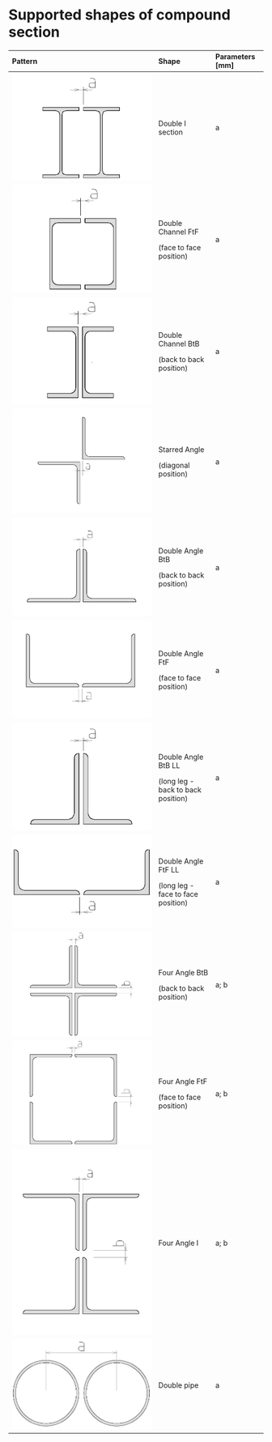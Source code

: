 # Supported shapes of compound section

<table>
  <thead>
    <tr>
      <th style="text-align:left">Pattern</th>
      <th style="text-align:left">Shape</th>
      <th style="text-align:left">Parameters [mm]</th>
    </tr>
  </thead>
  <tbody>
    <tr>
      <td style="text-align:left">
        <img src="../.gitbook/assets/45_supportedcompound_double_i_section.png"
        alt/>
      </td>
      <td style="text-align:left">Double I section</td>
      <td style="text-align:left">a</td>
    </tr>
    <tr>
      <td style="text-align:left">
        <img src="../.gitbook/assets/45_supportedcompound_doublechannel_ftf.png"
        alt/>
      </td>
      <td style="text-align:left">
        <p>Double Channel FtF</p>
        <p>(face to face position)
          <br />
        </p>
      </td>
      <td style="text-align:left">a</td>
    </tr>
    <tr>
      <td style="text-align:left">
        <img src="../.gitbook/assets/45_supportedcompound_doublechannel_btb.png"
        alt/>
      </td>
      <td style="text-align:left">
        <p>Double Channel BtB</p>
        <p>(back to back position)</p>
      </td>
      <td style="text-align:left">a</td>
    </tr>
    <tr>
      <td style="text-align:left">
        <img src="../.gitbook/assets/45_supportedcompound_starredangle.png" alt/>
      </td>
      <td style="text-align:left">
        <p>Starred Angle</p>
        <p>(diagonal position)</p>
      </td>
      <td style="text-align:left">a</td>
    </tr>
    <tr>
      <td style="text-align:left">
        <img src="../.gitbook/assets/45_supportedcompound_doubleangle_btb.png"
        alt/>
      </td>
      <td style="text-align:left">
        <p>Double Angle BtB</p>
        <p>(back to back position)</p>
      </td>
      <td style="text-align:left">a</td>
    </tr>
    <tr>
      <td style="text-align:left">
        <img src="../.gitbook/assets/45_supportedcompound_doubleangle_ftf.png"
        alt/>
      </td>
      <td style="text-align:left">
        <p>Double Angle FtF</p>
        <p>(face to face position)</p>
      </td>
      <td style="text-align:left">a</td>
    </tr>
    <tr>
      <td style="text-align:left">
        <img src="../.gitbook/assets/45_supportedcompound_doubleangle_btb_ll.png"
        alt/>
      </td>
      <td style="text-align:left">
        <p>Double Angle BtB LL</p>
        <p>(long leg - back to back position)</p>
      </td>
      <td style="text-align:left">a</td>
    </tr>
    <tr>
      <td style="text-align:left">
        <img src="../.gitbook/assets/45_supportedcompound_doubleangle_ftf_ll.png"
        alt/>
      </td>
      <td style="text-align:left">
        <p>Double Angle FtF LL</p>
        <p>(long leg - face to face position)</p>
      </td>
      <td style="text-align:left">a</td>
    </tr>
    <tr>
      <td style="text-align:left">
        <img src="../.gitbook/assets/45_supportedcompound_fourangle_btb.png" alt/>
      </td>
      <td style="text-align:left">
        <p>Four Angle BtB</p>
        <p>(back to back position)</p>
      </td>
      <td style="text-align:left">a; b</td>
    </tr>
    <tr>
      <td style="text-align:left">
        <img src="../.gitbook/assets/45_supportedcompound_fourangle_ftf.png" alt/>
      </td>
      <td style="text-align:left">
        <p>Four Angle FtF</p>
        <p>(face to face position)</p>
      </td>
      <td style="text-align:left">a; b</td>
    </tr>
    <tr>
      <td style="text-align:left">
        <img src="../.gitbook/assets/45_supportedcompound_fourangle_i.png" alt/>
      </td>
      <td style="text-align:left">Four Angle I</td>
      <td style="text-align:left">a; b</td>
    </tr>
    <tr>
      <td style="text-align:left">
        <img src="../.gitbook/assets/45_supportedcompound_doublepipe.png" alt/>
      </td>
      <td style="text-align:left">Double pipe</td>
      <td style="text-align:left">a</td>
    </tr>
  </tbody>
</table>

